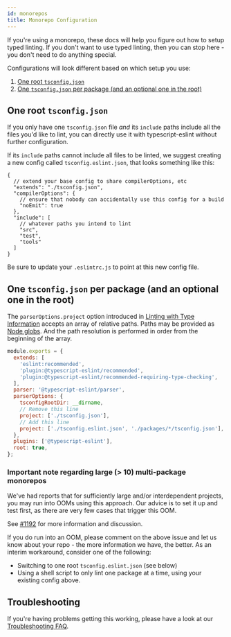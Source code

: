 ```yaml
---
id: monorepos
title: Monorepo Configuration
---
```


If you're using a monorepo, these docs will help you figure out how to setup typed linting.
If you don't want to use typed linting, then you can stop here - you don't need to do anything special.

Configurations will look different based on which setup you use:

1. [One root `tsconfig.json`](#one-root-tsconfigjson)
2. [One `tsconfig.json` per package (and an optional one in the root)](#one-tsconfigjson-per-package-and-an-optional-one-in-the-root)

## One root `tsconfig.json`

If you only have one `tsconfig.json` file _and_ its `include` paths include all the files you'd like to lint, you can directly use it with typescript-eslint without further configuration.

If its `include` paths cannot include all files to be linted, we suggest creating a new config called `tsconfig.eslint.json`, that looks something like this:

```jsonc title="tsconfig.eslint.json"
{
  // extend your base config to share compilerOptions, etc
  "extends": "./tsconfig.json",
  "compilerOptions": {
    // ensure that nobody can accidentally use this config for a build
    "noEmit": true
  },
  "include": [
    // whatever paths you intend to lint
    "src",
    "test",
    "tools"
  ]
}
```

Be sure to update your `.eslintrc.js` to point at this new config file.

## One `tsconfig.json` per package (and an optional one in the root)

The `parserOptions.project` option introduced in [Linting with Type Information](../TYPED_LINTING.md) accepts an array of relative paths.
Paths may be provided as [Node globs](https://github.com/isaacs/node-glob/blob/f5a57d3d6e19b324522a3fa5bdd5075fd1aa79d1/README.md#glob-primer).
And the path resolution is performed in order from the beginning of the array.

```js title=".eslintrc.js"
module.exports = {
  extends: [
    'eslint:recommended',
    'plugin:@typescript-eslint/recommended',
    'plugin:@typescript-eslint/recommended-requiring-type-checking',
  ],
  parser: '@typescript-eslint/parser',
  parserOptions: {
    tsconfigRootDir: __dirname,
    // Remove this line
    project: ['./tsconfig.json'],
    // Add this line
    project: ['./tsconfig.eslint.json', './packages/*/tsconfig.json'],
  },
  plugins: ['@typescript-eslint'],
  root: true,
};
```

### Important note regarding large (> 10) multi-package monorepos

We've had reports that for sufficiently large and/or interdependent projects, you may run into OOMs using this approach.
Our advice is to set it up and test first, as there are very few cases that trigger this OOM.

See [#1192](https://github.com/typescript-eslint/typescript-eslint/issues/1192) for more information and discussion.

If you do run into an OOM, please comment on the above issue and let us know about your repo - the more information we have, the better.
As an interim workaround, consider one of the following:

- Switching to one root `tsconfig.eslint.json` (see below)
- Using a shell script to only lint one package at a time, using your existing config above.

## Troubleshooting

If you're having problems getting this working, please have a look at our [Troubleshooting FAQ](../TROUBLESHOOTING.md).
